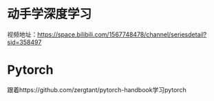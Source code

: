 # 动手学深度学习

视频地址：https://space.bilibili.com/1567748478/channel/seriesdetail?sid=358497

# Pytorch

跟着https://github.com/zergtant/pytorch-handbook学习pytorch
